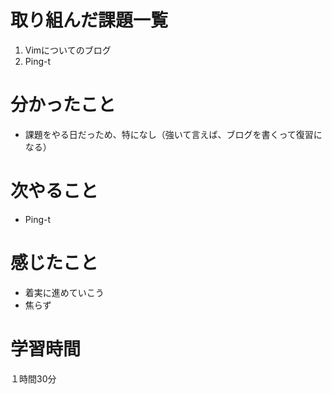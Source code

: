 # 取り組んだ課題一覧
1. Vimについてのブログ
3. Ping-t
 
# 分かったこと
- 課題をやる日だっため、特になし（強いて言えば、ブログを書くって復習になる）
# 次やること
- Ping-t
# 感じたこと
- 着実に進めていこう
- 焦らず
# 学習時間
１時間30分